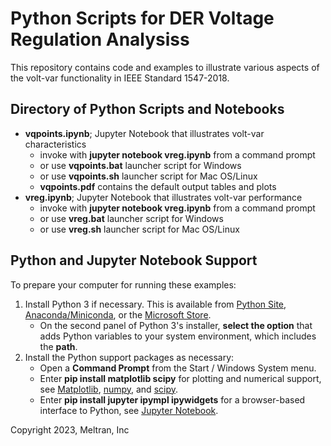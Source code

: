 # Python Scripts for DER Voltage Regulation Analysiss 

This repository contains code and examples to illustrate various aspects of the volt-var functionality in IEEE Standard 1547-2018.  

## Directory of Python Scripts and Notebooks

- **vqpoints.ipynb**; Jupyter Notebook that illustrates volt-var characteristics
    - invoke with **jupyter notebook vreg.ipynb** from a command prompt
    - or use **vqpoints.bat** launcher script for Windows
    - or use **vqpoints.sh** launcher script for Mac OS/Linux
    - **vqpoints.pdf** contains the default output tables and plots
- **vreg.ipynb**; Jupyter Notebook that illustrates volt-var performance
    - invoke with **jupyter notebook vreg.ipynb** from a command prompt
    - or use **vreg.bat** launcher script for Windows
    - or use **vreg.sh** launcher script for Mac OS/Linux

## Python and Jupyter Notebook Support

To prepare your computer for running these examples:

1. Install Python 3 if necessary. This is available from [Python Site](https://python.org), 
   [Anaconda/Miniconda](https://www.anaconda.com/), or the 
   [Microsoft Store](https://apps.microsoft.com/store/detail/python-310/9PJPW5LDXLZ5).
   - On the second panel of Python 3's installer, **select the option** that adds Python variables to your system environment, which includes the **path**.
2. Install the Python support packages as necessary:
   - Open a **Command Prompt** from the Start / Windows System menu.
   - Enter **pip install matplotlib scipy** for plotting and numerical support, see [Matplotlib](https://matplotlib.org/), [numpy](https://numpy.org/doc/stable/user/index.html), and [scipy](https://scipy.org/).
   - Enter **pip install jupyter ipympl ipywidgets** for a browser-based interface to Python, see [Jupyter Notebook](https://jupyter.org).

Copyright 2023, Meltran, Inc

